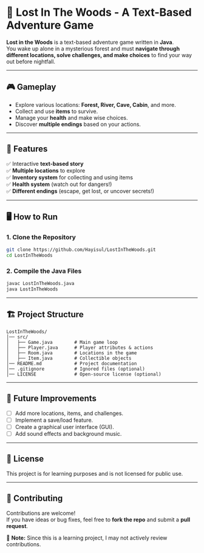 # 🌲 Lost In The Woods - A Text-Based Adventure Game

**Lost in the Woods** is a text-based adventure game written in **Java**.  
You wake up alone in a mysterious forest and must **navigate through different locations, solve challenges, and make choices** to find your way out before nightfall.

---

## 🎮 Gameplay

- Explore various locations: **Forest, River, Cave, Cabin**, and more.
- Collect and use **items** to survive.
- Manage your **health** and make wise choices.
- Discover **multiple endings** based on your actions.

---

## 📌 Features

✅ Interactive **text-based story**  
✅ **Multiple locations** to explore  
✅ **Inventory system** for collecting and using items  
✅ **Health system** (watch out for dangers!)  
✅ **Different endings** (escape, get lost, or uncover secrets!)

---

## 🖥️ How to Run

### **1. Clone the Repository**

```sh
git clone https://github.com/Hayisul/LostInTheWoods.git
cd LostInTheWoods
```

### **2. Compile the Java Files**

```sh
javac LostInTheWoods.java
java LostInTheWoods
```

---

## 🏗️ Project Structure

```plaintext
LostInTheWoods/
│── src/
│   ├── Game.java        # Main game loop
│   ├── Player.java      # Player attributes & actions
│   ├── Room.java        # Locations in the game
│   ├── Item.java        # Collectible objects
│── README.md            # Project documentation
│── .gitignore           # Ignored files (optional)
│── LICENSE              # Open-source license (optional)
```

---

## 🔧 Future Improvements

- [ ] Add more locations, items, and challenges.
- [ ] Implement a save/load feature.
- [ ] Create a graphical user interface (GUI).
- [ ] Add sound effects and background music.

---

## 📝 License

This project is for learning purposes and is not licensed for public use.

---

## 🤝 Contributing

Contributions are welcome!  
If you have ideas or bug fixes, feel free to **fork the repo** and submit a **pull request**.

📌 **Note:** Since this is a learning project, I may not actively review contributions.
